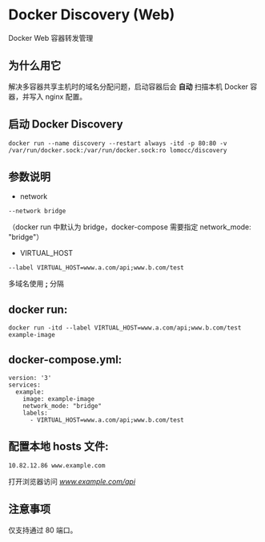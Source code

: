 # Docker Discovery (Web)

Docker Web 容器转发管理

## 为什么用它

解决多容器共享主机时的域名分配问题，启动容器后会 **自动** 扫描本机 Docker 容器，并写入 nginx 配置。

## 启动 Docker Discovery

```
docker run --name discovery --restart always -itd -p 80:80 -v /var/run/docker.sock:/var/run/docker.sock:ro lomocc/discovery
```

## 参数说明
* network

```
--network bridge
```
（docker run 中默认为 bridge，docker-compose 需要指定 network_mode: "bridge"）
* VIRTUAL_HOST

```
--label VIRTUAL_HOST=www.a.com/api;www.b.com/test
```
多域名使用 **;** 分隔

## docker run:

```
docker run -itd --label VIRTUAL_HOST=www.a.com/api;www.b.com/test example-image
```
## docker-compose.yml:

```
version: '3'
services:
  example:
    image: example-image
    network_mode: "bridge"
    labels:
      - VIRTUAL_HOST=www.a.com/api;www.b.com/test
```
## 配置本地 hosts 文件:

```
10.82.12.86 www.example.com
```
打开浏览器访问 *www.example.com/api*

## 注意事项
仅支持通过 80 端口。
